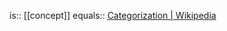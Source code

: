 is:: [[concept]]
equals:: [Categorization | Wikipedia](https://en.wikipedia.org/wiki/Categorization)
